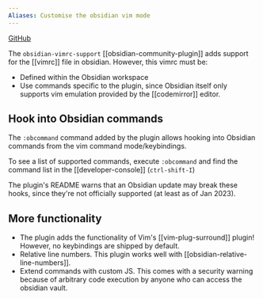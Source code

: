```yaml
---
Aliases: Customise the obsidian vim mode
---
```

[GitHub](https://github.com/esm7/obsidian-vimrc-support)

The `obsidian-vimrc-support` [[obsidian-community-plugin]] adds support for the [[vimrc]] file in obsidian. However, this vimrc must be:
- Defined within the Obsidian workspace
- Use commands specific to the plugin, since Obsidian itself only supports vim emulation provided by the [[codemirror]] editor.

## Hook into Obsidian commands

The `:obcommand` command added by the plugin allows hooking into Obsidian commands from the vim command mode/keybindings.

To see a list of supported commands, execute `:obcommand` and find the command list in the [[developer-console]] (`ctrl-shift-I`)

The plugin's README warns that an Obsidian update may break these hooks, since they're not officially supported (at least as of Jan 2023).

## More functionality
- The plugin adds the functionality of Vim's [[vim-plug-surround]] plugin!
  However, no keybindings are shipped by default.
- Relative line numbers.  This plugin works well with [[obsidian-relative-line-numbers]].
- Extend commands with custom JS. This comes with a security warning because of arbitrary code execution by anyone who can access the obsidian vault.
